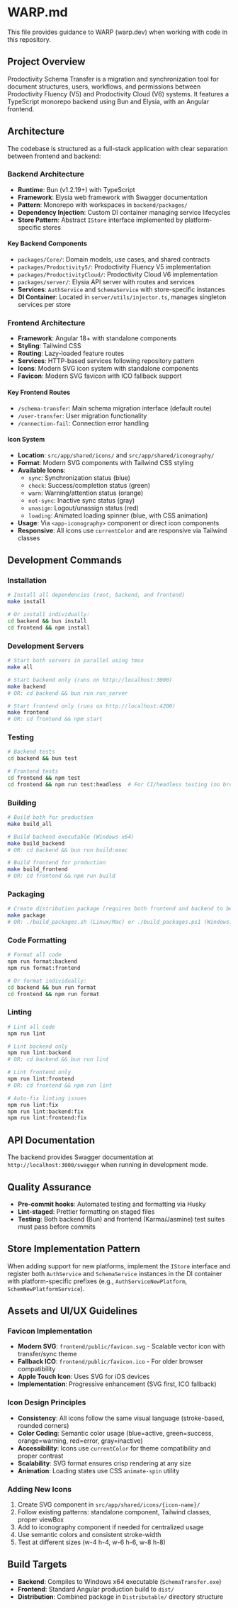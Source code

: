 # WARP.md

This file provides guidance to WARP (warp.dev) when working with code in this repository.

## Project Overview

Prodoctivity Schema Transfer is a migration and synchronization tool for document structures, users, workflows, and permissions between Prodoctivity Fluency (V5) and Prodoctivity Cloud (V6) systems. It features a TypeScript monorepo backend using Bun and Elysia, with an Angular frontend.

## Architecture

The codebase is structured as a full-stack application with clear separation between frontend and backend:

### Backend Architecture
- **Runtime**: Bun (v1.2.19+) with TypeScript
- **Framework**: Elysia web framework with Swagger documentation
- **Pattern**: Monorepo with workspaces in `backend/packages/`
- **Dependency Injection**: Custom DI container managing service lifecycles
- **Store Pattern**: Abstract `IStore` interface implemented by platform-specific stores

#### Key Backend Components
- `packages/Core/`: Domain models, use cases, and shared contracts
- `packages/Prodoctivity5/`: Prodoctivity Fluency V5 implementation
- `packages/ProdoctivityCloud/`: Prodoctivity Cloud V6 implementation  
- `packages/server/`: Elysia API server with routes and services
- **Services**: `AuthService` and `SchemaService` with store-specific instances
- **DI Container**: Located in `server/utils/injector.ts`, manages singleton services per store

### Frontend Architecture
- **Framework**: Angular 18+ with standalone components
- **Styling**: Tailwind CSS
- **Routing**: Lazy-loaded feature routes
- **Services**: HTTP-based services following repository pattern
- **Icons**: Modern SVG icon system with standalone components
- **Favicon**: Modern SVG favicon with ICO fallback support

#### Key Frontend Routes
- `/schema-transfer`: Main schema migration interface (default route)
- `/user-transfer`: User migration functionality
- `/connection-fail`: Connection error handling

#### Icon System
- **Location**: `src/app/shared/icons/` and `src/app/shared/iconography/`
- **Format**: Modern SVG components with Tailwind CSS styling
- **Available Icons**:
  - `sync`: Synchronization status (blue)
  - `check`: Success/completion status (green)
  - `warn`: Warning/attention status (orange)
  - `not-sync`: Inactive sync status (gray)
  - `unasign`: Logout/unassign status (red)
  - `loading`: Animated loading spinner (blue, with CSS animation)
- **Usage**: Via `<app-iconography>` component or direct icon components
- **Responsive**: All icons use `currentColor` and are responsive via Tailwind classes

## Development Commands

### Installation
```bash
# Install all dependencies (root, backend, and frontend)
make install

# Or install individually:
cd backend && bun install
cd frontend && npm install
```

### Development Servers
```bash
# Start both servers in parallel using tmux
make all

# Start backend only (runs on http://localhost:3000)
make backend
# OR: cd backend && bun run run_server

# Start frontend only (runs on http://localhost:4200)  
make frontend
# OR: cd frontend && npm start
```

### Testing
```bash
# Backend tests
cd backend && bun test

# Frontend tests
cd frontend && npm test
cd frontend && npm run test:headless  # For CI/headless testing (no browser window)
```

### Building
```bash
# Build both for production
make build_all

# Build backend executable (Windows x64)
make build_backend
# OR: cd backend && bun run build:exec

# Build frontend for production
make build_frontend
# OR: cd frontend && npm run build
```

### Packaging
```bash
# Create distribution package (requires both frontend and backend to be built)
make package
# OR: ./build_packages.sh (Linux/Mac) or ./build_packages.ps1 (Windows)
```

### Code Formatting
```bash
# Format all code
npm run format:backend
npm run format:frontend

# Or format individually:
cd backend && bun run format
cd frontend && npm run format
```

### Linting
```bash
# Lint all code
npm run lint

# Lint backend only
npm run lint:backend
# OR: cd backend && bun run lint

# Lint frontend only
npm run lint:frontend
# OR: cd frontend && npm run lint

# Auto-fix linting issues
npm run lint:fix
npm run lint:backend:fix
npm run lint:frontend:fix
```

## API Documentation

The backend provides Swagger documentation at `http://localhost:3000/swagger` when running in development mode.

## Quality Assurance

- **Pre-commit hooks**: Automated testing and formatting via Husky
- **Lint-staged**: Prettier formatting on staged files
- **Testing**: Both backend (Bun) and frontend (Karma/Jasmine) test suites must pass before commits

## Store Implementation Pattern

When adding support for new platforms, implement the `IStore` interface and register both `AuthService` and `SchemaService` instances in the DI container with platform-specific prefixes (e.g., `AuthServiceNewPlatform`, `SchemNewPlatformService`).

## Assets and UI/UX Guidelines

### Favicon Implementation
- **Modern SVG**: `frontend/public/favicon.svg` - Scalable vector icon with transfer/sync theme
- **Fallback ICO**: `frontend/public/favicon.ico` - For older browser compatibility
- **Apple Touch Icon**: Uses SVG for iOS devices
- **Implementation**: Progressive enhancement (SVG first, ICO fallback)

### Icon Design Principles
- **Consistency**: All icons follow the same visual language (stroke-based, rounded corners)
- **Color Coding**: Semantic color usage (blue=active, green=success, orange=warning, red=error, gray=inactive)
- **Accessibility**: Icons use `currentColor` for theme compatibility and proper contrast
- **Scalability**: SVG format ensures crisp rendering at any size
- **Animation**: Loading states use CSS `animate-spin` utility

### Adding New Icons
1. Create SVG component in `src/app/shared/icons/{icon-name}/`
2. Follow existing patterns: standalone component, Tailwind classes, proper viewBox
3. Add to iconography component if needed for centralized usage
4. Use semantic colors and consistent stroke-width
5. Test at different sizes (w-4 h-4, w-6 h-6, w-8 h-8)

## Build Targets

- **Backend**: Compiles to Windows x64 executable (`SchemaTransfer.exe`)
- **Frontend**: Standard Angular production build to `dist/`
- **Distribution**: Combined package in `Distributable/` directory structure
